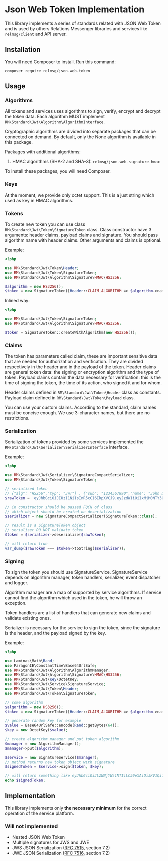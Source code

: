 # Json Web Token Implementation

This library implements a series of standards related with JSON Web Token and is used by others Relations Messenger libraries and services like `relmsg/client` and API server.

## Installation

You will need Composer to install. Run this command:

`composer require relmsg/json-web-token`

## Usage

### Algorithms

All tokens and services uses algorithms to sign, verify, encrypt and decrypt the token data. Each algorithm MUST implement `RM\Standard\Jwt\Algorithm\AlgorithmInterface`.

Cryptographic algorithms are divided into separate packages that can be connected on demand. By default, only the None algorithm is available in this package.

Packages with additional algorithms:

1. HMAC algorithms (SHA-2 and SHA-3): `relmsg/json-web-signature-hmac`

To install these packages, you will need Composer.

### Keys

At the moment, we provide only octet support. This is a just string which used as key in HMAC algorithms.

### Tokens

To create new token you can use class `RM\Standard\Jwt\Token\SignatureToken` class. Class constructor have 3 arguments: header claims, payload claims and signature. You should pass algorithm name with header claims. Other arguments and claims is optional.

Example:
```php
<?php

use RM\Standard\Jwt\Token\Header;
use RM\Standard\Jwt\Token\SignatureToken;
use RM\Standard\Jwt\Algorithm\Signature\HMAC\HS3256;

$algorithm = new HS3256();
$token = new SignatureToken([Header::CLAIM_ALGORITHM => $algorithm->name()]);
```

Inlined way:
```php
<?php

use RM\Standard\Jwt\Token\SignatureToken;
use RM\Standard\Jwt\Algorithm\Signature\HMAC\HS3256;

$token = SignatureToken::createWithAlgorithm(new HS3256());
```

### Claims

The token has parameters called claim, these are important sensitive data that are needed for authorization and verification. They are divided respectively in the header and in the payload of the token. Header claims are general token data: the signing or encryption algorithm and the type of token. Payload claims contain the data necessary for verification: this is the time of signing the token, the time of its action, who signed it and for whom.

Header claims defined in `RM\Standard\Jwt\Token\Header` class as constants. Payload claim defined in `RM\Standard\Jwt\Token\Payload` class.

You can use your custom claims. According to the standard, claim names must be concise enough. We use 3-character names, but there are no restrictions.


### Serialization

Serialization of tokens provided by some services implemented the `RM\Standard\Jwt\Serializer\SerializerInterface` interface.

Example:

```php
<?php

use RM\Standard\Jwt\Serializer\SignatureCompactSerializer;
use RM\Standard\Jwt\Token\SignatureToken;

// serialized token
// {"alg": "HS256","typ": "JWT"} . {"sub": "1234567890","name": "John Doe","iat": 1516239022} . signature
$rawToken = 'eyJhbGciOiJIUzI1NiIsInR5cCI6IkpXVCJ9.eyJzdWIiOiIxMjM0NTY3ODkwIiwibmFtZSI6IkpvaG4gRG9lIiwiaWF0IjoxNTE2MjM5MDIyfQ.SflKxwRJSMeKKF2QT4fwpMeJf36POk6yJV_adQssw5c';

// in constructor should be passed FQCN of class
// which object should be created on deserialization
$serializer = new SignatureCompactSerializer(SignatureToken::class);

// result is a SignatureToken object
// serializer DO NOT validate token
$token = $serializer->deserialize($rawToken);

// will return true
var_dump($rawToken === $token->toString($serializer));
```

### Signing

To sign the token you should use SignatureService. SignatureService depends on algorithm manager, token handlers, serializer, event dispatcher and logger.

Algorithm manager are a map of supported by service algorithms. If service cannot find the algorithm which used in the token, he will throw an exception.

Token handlers are a list of handlers that can generate new claims and validate existing ones.

Serializer is necessary for the service to sign the token, since the signature is the header, and the payload signed by the key.

Example:

```php
<?php

use Laminas\Math\Rand;
use ParagonIE\ConstantTime\Base64UrlSafe;
use RM\Standard\Jwt\Algorithm\AlgorithmManager;
use RM\Standard\Jwt\Algorithm\Signature\HMAC\HS3256;
use RM\Standard\Jwt\Key\OctetKey;
use RM\Standard\Jwt\Service\SignatureService;
use RM\Standard\Jwt\Token\Header;
use RM\Standard\Jwt\Token\SignatureToken;

// some algorithm
$algorithm = new HS3256();
$token = new SignatureToken([Header::CLAIM_ALGORITHM => $algorithm->name()]);

// generate random key for example
$value = Base64UrlSafe::encode(Rand::getBytes(64));
$key = new OctetKey($value);

// create algorithm manager and put token algorithm
$manager = new AlgorithmManager();
$manager->put($algorithm);

$service = new SignatureService($manager);
// method returns new token object with signature
$signedToken = $service->sign($token, $key);

// will return something like eyJhbGciOiJLZWNjYWs1MTIiLCJ0eXAiOiJKV1QifQ.W10.eVGwIbbqljuVK5jm4vuTQ00mq80s2JGmjhnir1dTtLYHDlWERPmpDGJoFi_sETgG7mNl3ThwV1ssC_6QPGe3qQ
echo $signedToken;
```

## Implementation
This library implements only **the necessary minimum** for the correct operation of the service platform.

### Will not implemented
* Nested JSON Web Token
* Multiple signatures for JWS and JWE
* JWS JSON Serialization ([RFC 7515](https://tools.ietf.org/html/rfc7515), section 7.2)
* JWE JSON Serialization ([RFC 7516](https://tools.ietf.org/html/rfc7516), section 7.2)
